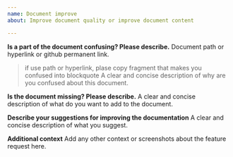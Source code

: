 ```yaml
---
name: Document improve
about: Improve document quality or improve document content

---
```


**Is a part of the document confusing? Please describe.**
Document path or hyperlink or github permanent link.
> if use path or hyperlink, plase copy fragment that makes you confused into blockquote
A clear and concise description of why are you confused about this document.


**Is the document missing? Please describe.**
A clear and concise description of what do you want to add to the document.


**Describe your suggestions for improving the documentation**
A clear and concise description of what you suggest.


**Additional context**
Add any other context or screenshots about the feature request here.
